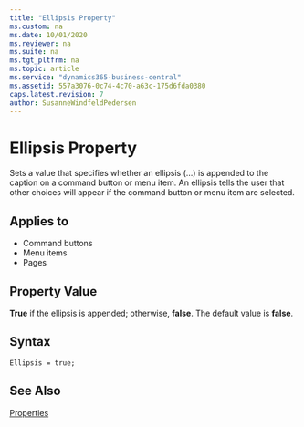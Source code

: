 ```yaml
---
title: "Ellipsis Property"
ms.custom: na
ms.date: 10/01/2020
ms.reviewer: na
ms.suite: na
ms.tgt_pltfrm: na
ms.topic: article
ms.service: "dynamics365-business-central"
ms.assetid: 557a3076-0c74-4c70-a63c-175d6fda0380
caps.latest.revision: 7
author: SusanneWindfeldPedersen
---
```


# Ellipsis Property

Sets a value that specifies whether an ellipsis (...) is appended to the caption on a command button or menu item. An ellipsis tells the user that other choices will appear if the command button or menu item are selected.  
  
## Applies to  
  
- Command buttons  
- Menu items  
- Pages  
  
## Property Value

**True** if the ellipsis is appended; otherwise, **false**. The default value is **false**.  

## Syntax

```AL
Ellipsis = true;
```
  
## See Also

[Properties](devenv-properties.md)
